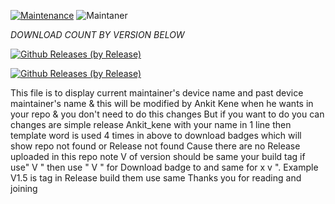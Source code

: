 [![Maintenance](https://img.shields.io/badge/Maintained%3F-yes-green.svg)](https://GitHub.com/Naereen/StrapDown.js/graphs/commit-activity)   ![Maintaner](https://img.shields.io/badge/maintainer-Ankit_kene-blue)

*DOWNLOAD COUNT BY VERSION BELOW*

[![Github Releases (by Release)](https://img.shields.io/github/downloads/HyconOS-Releases/template/V1.5/total.svg)](https://GitHub.com/Hycon-Releases/template/releases)


[![Github Releases (by Release)](https://img.shields.io/github/downloads/HyconOS-Releases/template/V1.0/total.svg)](https://GitHub.com/Hycon-Releases/template/releases)


This file is to display current maintainer's device name and past device maintainer's name & this will be modified by Ankit Kene when he wants in your repo  & you don't need to do this changes 
But if you want to do you can changes are simple release Ankit_kene with your name in 1 line then template word is used 4 times in above to download badges which will show repo not found or Release not found 
Cause there are no Release uploaded in this repo note V of version should be same your build tag if use" V " then use " V " for Download badge to and same for x v ". Example V1.5 is tag in Release build them use same 
Thanks you for reading and joining
